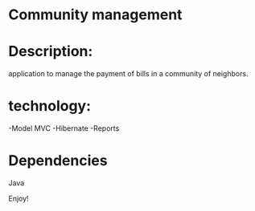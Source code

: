 Community management
=============

Description:
=============
application to manage the payment of bills in a community of neighbors.

technology:
=============
-Model MVC
-Hibernate
-Reports

Dependencies
=============
Java

Enjoy!
